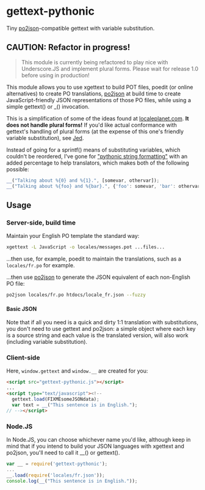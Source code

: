 # gettext-pythonic

Tiny [po2json](https://github.com/mikeedwards/po2json)-compatible gettext with variable substitution.

## CAUTION: Refactor in progress!

> This module is currently being refactored to play nice with Underscore.JS and implement plural forms.  Please wait for release 1.0 before using in production!

This module allows you to use xgettext to build POT files, poedit (or online alternatives) to create PO translations, [po2json](https://github.com/mikeedwards/po2json) at build time to create JavaScript-friendly JSON representations of those PO files, while using a simple gettext() or _() invocation.

This is a simplification of some of the ideas found at [localeplanet.com](http://www.localeplanet.com/). **It does not handle plural forms!**  If you'd like actual conformance with gettext's handling of plural forms (at the expense of this one's friendly variable substitution), see [Jed](https://github.com/SlexAxton/Jed).

Instead of going for a sprintf() means of substituting variables, which couldn't be reordered, I've gone for ["pythonic string formatting"](http://davedash.com/2010/11/19/pythonic-string-formatting-in-javascript/) with an added percentage to help translators, which makes both of the following possible:

```js
__("Talking about %{0} and %{1}.", [somevar, othervar]);
__("Talking about %{foo} and %{bar}.", {'foo': somevar, 'bar': othervar});
```

## Usage

### Server-side, build time

Maintain your English PO template the standard way:

```sh
xgettext -L JavaScript -o locales/messages.pot ...files...
```

...then use, for example, poedit to maintain the translations, such as a `locales/fr.po` for example.

...then use [po2json](https://github.com/mikeedwards/po2json) to generate the JSON equivalent of each non-English PO file:

```sh
po2json locales/fr.po htdocs/locale_fr.json --fuzzy
```

#### Basic JSON

Note that if all you need is a quick and dirty 1:1 translation with substitutions, you don't need to use gettext and po2json: a simple object where each key is a source string and each value is the translated version, will also work (including variable substitution).

### Client-side

Here, `window.gettext` and `window.__` are created for you:

```html
<script src="gettext-pythonic.js"></script>
...
<script type="text/javascript"><!--
  gettext.load(FIXMEsomeJSONdata);
  var text = __("This sentence is in English.");
// --></script>
```

### Node.JS

In Node.JS, you can choose whichever name you'd like, although keep in mind that if you intend to build your JSON languages with xgettext and po2json, you'll need to call it __() or gettext().

```js
var __ = require('gettext-pythonic');
...
__.load(require('locales/fr.json'));
console.log(__("This sentence is in English."));
```
